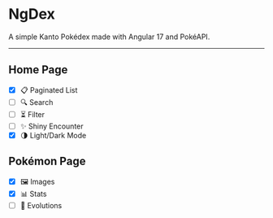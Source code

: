 # NgDex

A simple Kanto Pokédex made with Angular 17 and PokéAPI.

---

## Home Page
- [x] 📋 Paginated List
- [ ] 🔍 Search
- [ ] ⏳ Filter
- [ ] ✨ Shiny Encounter
- [x] 🌗 Light/Dark Mode

## Pokémon Page
- [x] 🖼️ Images
- [x] 📊 Stats
- [ ] 🧬 Evolutions
